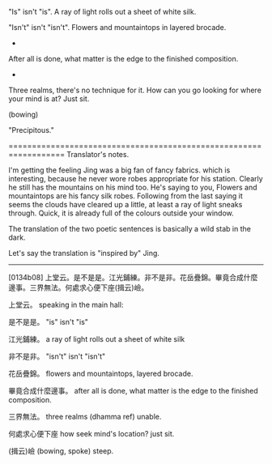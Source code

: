 "Is" isn't "is". A ray of light rolls out a sheet of white silk.

"Isn't" isn't "isn't". Flowers and mountaintops in layered brocade.

-

After all is done, what matter is the edge to the finished composition. 

-

Three realms, there's no technique for it. How can you go looking for where your mind is at? Just sit.

(bowing) 

"Precipitous."

==================================================================
Translator's notes.

I'm getting the feeling Jing was a big fan of fancy fabrics. which is interesting, because he never wore robes appropriate for his station.
Clearly he still has the mountains on his mind too. 
He's saying to you, Flowers and mountaintops are his fancy silk robes.
Following from the last saying it seems the clouds have cleared up a little, at least a ray of light sneaks through.
Quick, it is already full of the colours outside your window.

The translation of the two poetic sentences is basically a wild stab in the dark. 

Let's say the translation is "inspired by" Jing.

-------

[0134b08] 上堂云。是不是是。江光鋪練。非不是非。花岳疊錦。畢竟合成什麼邊事。三界無法。何處求心便下座(揖云)嶮。

上堂云。
speaking in the main hall:

是不是是。
"is" isn't "is"

江光鋪練。
a ray of light rolls out a sheet of white silk

非不是非。
"isn't" isn't "isn't"

花岳疊錦。
flowers and mountaintops, layered brocade.

畢竟合成什麼邊事。
after all is done, what matter is the edge to the finished composition.

三界無法。
three realms (dhamma ref) unable.

何處求心便下座
how seek mind's location? just sit.

(揖云)嶮
(bowing, spoke) steep.
